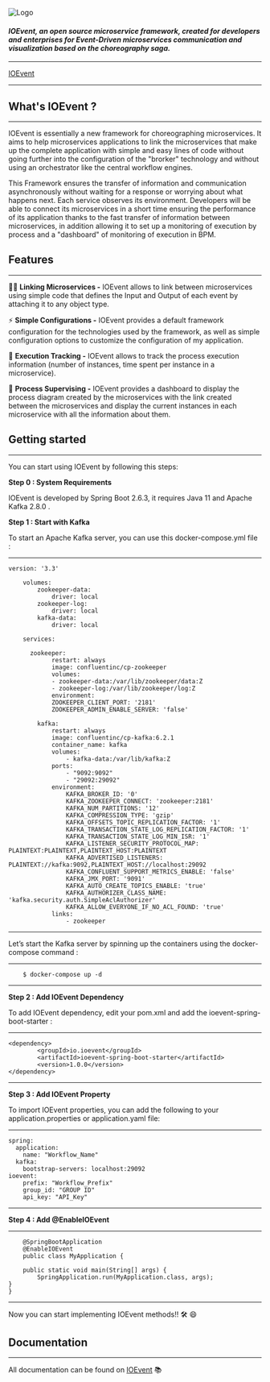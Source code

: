 
![Logo](https://www.codeonce.fr/assets/img/codeonce/icon.png)

#### _IOEvent, an open source microservice framework, created for developers and enterprises for Event-Driven microservices communication and visualization based on the choreography saga._
---
[IOEvent](https://www.ioevent.io/)

---

## What's IOEvent ?
---

IOEvent is essentially a new framework for choreographing microservices. It aims to help microservices applications to link the microservices that make up the complete application with simple and easy lines of code without going further into the configuration of the "brorker" technology and without using an orchestrator like the central workflow engines.

This Framework ensures the transfer of information and communication asynchronously without waiting for a response or worrying about what happens next. Each service observes its environment. Developers will be able to connect its microservices in a short time ensuring the performance of its application thanks to the fast transfer of information between microservices, in addition allowing it to set up a monitoring of execution by process and a "dashboard" of monitoring of execution in BPM.


## Features
---

👩‍💻 **Linking Microservices -** IOEvent allows to link between microservices using simple code that defines the Input and Output of each event by attaching it to any object type.

⚡️ **Simple Configurations -** IOEvent provides a default framework configuration for the technologies used by the framework, as well as simple configuration options to customize the configuration of my application.

🧠 **Execution Tracking -** IOEvent allows to track the process execution information (number of instances, time spent per instance in a microservice).

💬 **Process Supervising -** IOEvent provides a dashboard to display the process diagram created by the microservices with the link created between the microservices and display the current instances in each microservice with all the information about them.




## Getting started
---
You can start using IOEvent by following this steps:

**Step 0 : System Requirements**

IOEvent is developed by Spring Boot 2.6.3, it requires Java 11 and Apache Kafka 2.8.0 .


**Step 1 : Start with Kafka**

To start an Apache Kafka server, you can use this docker-compose.yml file :


---


	version: '3.3'

		volumes:
			zookeeper-data:
				driver: local
			zookeeper-log:
				driver: local
			kafka-data:
				driver: local

		services:

		  zookeeper:
				restart: always
				image: confluentinc/cp-zookeeper
				volumes:
				- zookeeper-data:/var/lib/zookeeper/data:Z
				- zookeeper-log:/var/lib/zookeeper/log:Z
				environment:
				ZOOKEEPER_CLIENT_PORT: '2181'
				ZOOKEEPER_ADMIN_ENABLE_SERVER: 'false'

		    kafka:
				restart: always
				image: confluentinc/cp-kafka:6.2.1
				container_name: kafka
				volumes:
					- kafka-data:/var/lib/kafka:Z
				ports:
					- "9092:9092"
					- "29092:29092"
				environment:
					KAFKA_BROKER_ID: '0'
					KAFKA_ZOOKEEPER_CONNECT: 'zookeeper:2181'
					KAFKA_NUM_PARTITIONS: '12'
					KAFKA_COMPRESSION_TYPE: 'gzip'
					KAFKA_OFFSETS_TOPIC_REPLICATION_FACTOR: '1'
					KAFKA_TRANSACTION_STATE_LOG_REPLICATION_FACTOR: '1'
					KAFKA_TRANSACTION_STATE_LOG_MIN_ISR: '1'
					KAFKA_LISTENER_SECURITY_PROTOCOL_MAP: PLAINTEXT:PLAINTEXT,PLAINTEXT_HOST:PLAINTEXT
					KAFKA_ADVERTISED_LISTENERS: PLAINTEXT://kafka:9092,PLAINTEXT_HOST://localhost:29092
					KAFKA_CONFLUENT_SUPPORT_METRICS_ENABLE: 'false'
					KAFKA_JMX_PORT: '9091'
					KAFKA_AUTO_CREATE_TOPICS_ENABLE: 'true'
					KAFKA_AUTHORIZER_CLASS_NAME: 'kafka.security.auth.SimpleAclAuthorizer'
					KAFKA_ALLOW_EVERYONE_IF_NO_ACL_FOUND: 'true'
				links:
					- zookeeper


---


Let’s start the Kafka server by spinning up the containers using the docker-compose command :

---

		$ docker-compose up -d
	
---


**Step 2 : Add IOEvent Dependency**

To add IOEvent dependency, edit your pom.xml and add the ioevent-spring-boot-starter :

---

	<dependency>
			<groupId>io.ioevent</groupId>
			<artifactId>ioevent-spring-boot-starter</artifactId>
			<version>1.0.0</version>
    </dependency>
	
---

**Step 3 : Add IOEvent Property**

To import IOEvent properties, you can add the following to your application.properties or application.yaml file:

---

	spring:
 	  application:
   		name: "Workflow_Name"   
  	  kafka:
   		bootstrap-servers: localhost:29092  
	ioevent: 
   		prefix: "Workflow_Prefix"   
   		group_id: "GROUP ID"
    	api_key: "API_Key"
  	
	  

---

**Step 4 : Add @EnableIOEvent**

---

		@SpringBootApplication
		@EnableIOEvent
		public class MyApplication {

        public static void main(String[] args) {
            SpringApplication.run(MyApplication.class, args);
    }
	}



---

Now you can start implementing IOEvent methods!! 🛠 😄



## Documentation
---
All documentation can be found on [IOEvent](https://doc.ioevent.io/) 📚

